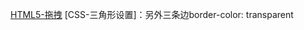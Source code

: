 [HTML5-拖拽](https://powerdong.github.io/myBlog/2019/09/07/HTML5-%E6%8B%96%E6%8B%BD/)
[CSS-三角形设置]：另外三条边border-color: transparent
